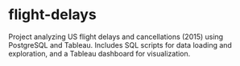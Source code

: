 # flight-delays
Project analyzing US flight delays and cancellations (2015) using PostgreSQL and Tableau. Includes SQL scripts for data loading and exploration, and a Tableau dashboard for visualization.
